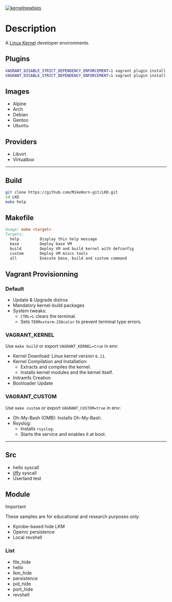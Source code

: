 [![kernelnewbies](https://github.com/user-attachments/assets/95a8f601-2a65-4563-b359-861b5b49eb8c)](https://kernelnewbies.org/)

# Description

A [Linux Kernel](https://en.wikipedia.org/wiki/Loadable_kernel_module) developer environments.

## Plugins

```bash
VAGRANT_DISABLE_STRICT_DEPENDENCY_ENFORCEMENT=1 vagrant plugin install vagrant-libvirt
VAGRANT_DISABLE_STRICT_DEPENDENCY_ENFORCEMENT=1 vagrant plugin install vagrant-reload
```

## Images

* Alpine
* Arch
* Debian
* Gentoo
* Ubuntu

## Providers

* Libvirt
* Virtualbox

---

## Build

```bash
git clone https://github.com/MikeHorn-git/LKD.git
cd LKD
make help
```

## Makefile

```Makefile
Usage: make <target>
Targets:
  help         Display this help message
  base         Deploy base VM
  build        Deploy VM and build kernel with defconfig
  custom       Deploy VM miscs tools
  all          Execute base, build and custom command
```

## Vagrant Provisionning

### Default

* Update & Upgrade distros
* Mandatory kernel-build packages
* System tweaks:
   * `CTRL+L` clears the terminal.
   * Sets `TERM=xterm-256color` to prevent terminal type errors.

### VAGRANT_KERNEL

Use ```make build``` or export `VAGRANT_KERNEL=true` in env:

* Kernel Download: Linux kernel version `6.11`.
* Kernel Compilation and Installation:
   * Extracts and compiles the kernel.
   * Installs kernel modules and the kernel itself.
* Initramfs Creation
* Bootloader Update

### VAGRANT_CUSTOM

Use ```make custom``` or export `VAGRANT_CUSTOM=true` in env:

* Oh-My-Bash (OMB): Installs Oh-My-Bash.
* Rsyslog:
   * Installs `rsyslog`.
   * Starts the service and enables it at boot.

---

## Src

* hello syscall
* [jiffy](https://en.wikipedia.org/wiki/Jiffy_(time)#Computing) syscall
* Userland test

## Module

> [!Important]
> These samples are for educational and research purposes only.

* Kprobe-based hide LKM
* Openrc persistence
* Local revshell

### List

* file_hide
* hello
* lkm_hide
* persistence
* pid_hide
* port_hide
* revshell
